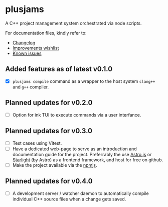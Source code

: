 # plusjams

A C++ project management system orchestrated via node scripts.

For documentation files, kindly refer to:

- [Changelog](/docs/changelog/CHANGELOG-v0.md)
- [Improvements wishlist](/docs/improvements-wishlist.md)
- [Known issues](/docs/known-issues.md)

<!-- To build or run the application from source, refer to:

- [Running the application in development-mode from source](#running-the-application-in-development-from-source)
- [Building the application for your local machine](#building-the-application) -->

## Added features as of latest v0.1.0

- [x] `plusjams compile` command as a wrapper to the host system `clang++` and `g++` compiler.

## Planned updates for v0.2.0

- [ ] Option for ink TUI to execute commands via a user interfance.

## Planned updates for v0.3.0

- [ ] Test cases using Vitest.
- [ ] Have a dedicated web-page to serve as an introduction and documentation guide for the project. Preferrably the use [Astro.js](https://astro.build/) or [Starlight](https://starlight.astro.build/) (by Astro) as a frontend framework, and host for free on github.
- [ ] Make the project available via the [npmjs](https://www.npmjs.com/).

## Planned updates for v0.4.0

- [ ] A development server / watcher daemon to automatically compile individual C++ source files when a change gets saved.
